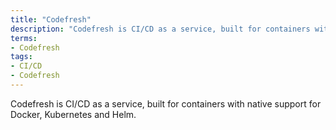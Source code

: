 ```yaml
---
title: "Codefresh"
description: "Codefresh is CI/CD as a service, built for containers with native support for Docker, Kubernetes and Helm."
terms:
- Codefresh
tags:
- CI/CD
- Codefresh
---
```

Codefresh is CI/CD as a service, built for containers with native support for Docker, Kubernetes and Helm.